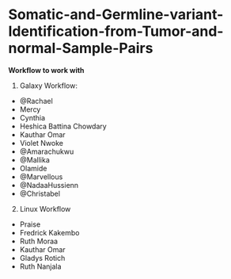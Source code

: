 # Somatic-and-Germline-variant-Identification-from-Tumor-and-normal-Sample-Pairs


**Workflow to work with**

1. Galaxy Workflow:
- @Rachael 
- Mercy
- Cynthia
- Heshica Battina Chowdary
- Kauthar Omar
-  Violet Nwoke
- @Amarachukwu
- @Mallika
- Olamide 
- @Marvellous
- @NadaaHussienn
- @Christabel

2. Linux Workflow
- Praise 
- Fredrick Kakembo
- Ruth Moraa
- Kauthar Omar
- Gladys Rotich
- Ruth Nanjala


